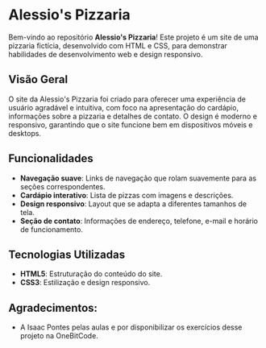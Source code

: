 # Alessio's Pizzaria

Bem-vindo ao repositório **Alessio's Pizzaria**! 
Este projeto é um site de uma pizzaria fictícia, desenvolvido com HTML e CSS, para demonstrar habilidades de desenvolvimento web e design responsivo.

## Visão Geral

O site da Alessio's Pizzaria foi criado para oferecer uma experiência de usuário agradável e intuitiva, com foco na apresentação do cardápio, informações sobre a pizzaria e detalhes de contato. O design é moderno e responsivo, garantindo que o site funcione bem em dispositivos móveis e desktops.

## Funcionalidades

- **Navegação suave**: Links de navegação que rolam suavemente para as seções correspondentes.
- **Cardápio interativo**: Lista de pizzas com imagens e descrições.
- **Design responsivo**: Layout que se adapta a diferentes tamanhos de tela.
- **Seção de contato**: Informações de endereço, telefone, e-mail e horário de funcionamento.

## Tecnologias Utilizadas

- **HTML5**: Estruturação do conteúdo do site.
- **CSS3**: Estilização e design responsivo.

## Agradecimentos:
- A Isaac Pontes pelas aulas e por disponibilizar os exercícios desse projeto na OneBitCode.
